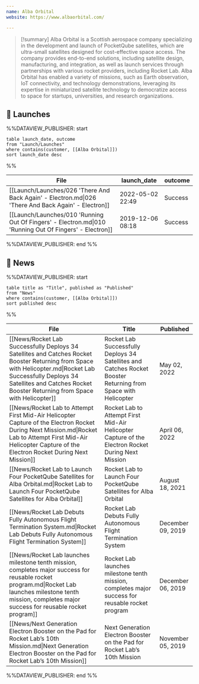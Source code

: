 ```yaml
---
name: Alba Orbital
website: https://www.albaorbital.com/

---
```


>[!summary]
Alba Orbital is a Scottish aerospace company specializing in the development and launch of PocketQube satellites, which are ultra-small satellites designed for cost-effective space access. The company provides end-to-end solutions, including satellite design, manufacturing, and integration, as well as launch services through partnerships with various rocket providers, including Rocket Lab. Alba Orbital has enabled a variety of missions, such as Earth observation, IoT connectivity, and technology demonstrations, leveraging its expertise in miniaturized satellite technology to democratize access to space for startups, universities, and research organizations.

## 🚀 Launches

%%DATAVIEW_PUBLISHER: start
```
table launch_date, outcome
from "Launch/Launches"
where contains(customer, [[Alba Orbital]])
sort launch_date desc
```
%%

| File                                                                                                    | launch_date      | outcome |
| ------------------------------------------------------------------------------------------------------- | ---------------- | ------- |
| [[Launch/Launches/026 'There And Back Again' - Electron.md\|026 'There And Back Again' - Electron]]     | 2022-05-02 22:49 | Success |
| [[Launch/Launches/010 'Running Out Of Fingers' - Electron.md\|010 'Running Out Of Fingers' - Electron]] | 2019-12-06 08:18 | Success |

%%DATAVIEW_PUBLISHER: end %%
## 📰 News

%%DATAVIEW_PUBLISHER: start
```
table title as "Title", published as "Published"
from "News"
where contains(customer, [[Alba Orbital]])
sort published desc
```
%%

| File                                                                                                                                                                                                                                     | Title                                                                                                          | Published         |
| ---------------------------------------------------------------------------------------------------------------------------------------------------------------------------------------------------------------------------------------- | -------------------------------------------------------------------------------------------------------------- | ----------------- |
| [[News/Rocket Lab Successfully Deploys 34 Satellites and Catches Rocket Booster Returning from Space with Helicopter.md\|Rocket Lab Successfully Deploys 34 Satellites and Catches Rocket Booster Returning from Space with Helicopter]] | Rocket Lab Successfully Deploys 34 Satellites and Catches Rocket Booster Returning from Space with Helicopter  | May 02, 2022      |
| [[News/Rocket Lab to Attempt First Mid-Air Helicopter Capture of the Electron Rocket During Next Mission.md\|Rocket Lab to Attempt First Mid-Air Helicopter Capture of the Electron Rocket During Next Mission]]                         | Rocket Lab to Attempt First Mid-Air Helicopter Capture of the Electron Rocket During Next Mission              | April 06, 2022    |
| [[News/Rocket Lab to Launch Four PocketQube Satellites for Alba Orbital.md\|Rocket Lab to Launch Four PocketQube Satellites for Alba Orbital]]                                                                                           | Rocket Lab to Launch Four PocketQube Satellites for Alba Orbital                                               | August 18, 2021   |
| [[News/Rocket Lab Debuts Fully Autonomous Flight Termination System.md\|Rocket Lab Debuts Fully Autonomous Flight Termination System]]                                                                                                   | Rocket Lab Debuts Fully Autonomous Flight Termination System                                                   | December 09, 2019 |
| [[News/Rocket Lab launches milestone tenth mission, completes major success for reusable rocket program.md\|Rocket Lab launches milestone tenth mission, completes major success for reusable rocket program]]                           | Rocket Lab launches milestone tenth mission, completes major success for reusable rocket program               | December 06, 2019 |
| [[News/Next Generation Electron Booster on the Pad  for Rocket Lab’s 10th Mission.md\|Next Generation Electron Booster on the Pad  for Rocket Lab’s 10th Mission]]                                                                       | Next Generation Electron Booster on the Pad  for Rocket Lab’s 10th Mission                                     | November 05, 2019 |

%%DATAVIEW_PUBLISHER: end %%
